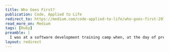 ```yaml
---
title: Who Goes First?
publication: Code, Applied to Life
redirect_to: https://medium.com/code-applied-to-life/who-goes-first-297fab428651
read_more_on: Medium
tags: [Ruby]
preamble: |
  I was at a software development training camp when, at the day of presentation, I was asked to randomly choose which group to present first…
layout: redirect
---
```

